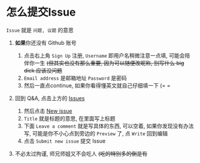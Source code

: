 
# 怎么提交Issue

`Issue` 就是 `问题, 议题` 的意思  

1. **如果**你还没有 Github 账号  
    1. 点击右上角 `Sign Up` 注册, `Username` 即用户名稍微注意一点填, 可能会陪伴你一生 <del>(但其实也没有那么重要, 因为可以随便改昵称, 别写什么 big dick 应该没问题</del>  
    1. `Email address` 是邮箱地址 `Password` 是密码  
    1. 然后一直点continue, 如果你看得懂英文就自己仔细填一下 (= =  

1. 回到 Q&A, 点击上方的 [Issues](/../../issues) 
    1. 然后点击 [New issue](/../../issues/new/choose)
    1. `Title` 就是标题的意思, 在里面写上标题  
    1. 下面 `Leave a comment` 就是写具体的东西, 可以空着, 如果你发现没有办法写, 可能是你不小心点到旁边的 `Preview` 了, 点 `Write` 回到编辑  
    1. 点击 `Submit new issue` 提交 Issue  
    
1. 不必太过拘谨, 师兄师姐又不会吃人 <del>(吃的特别多的倒是有</del>  
